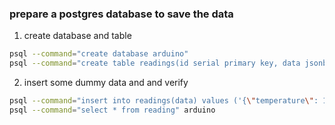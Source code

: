 

### prepare a postgres database to save the data

1) create database and table
```bash
psql --command="create database arduino"
psql --command="create table readings(id serial primary key, data jsonb);" arduino
```
2) insert some dummy data and and verify
```bash
psql --command="insert into readings(data) values ('{\"temperature\": 1.1}'), ('{\"temperature\": 2.2}');" arduino
psql --command="select * from reading" arduino
```

